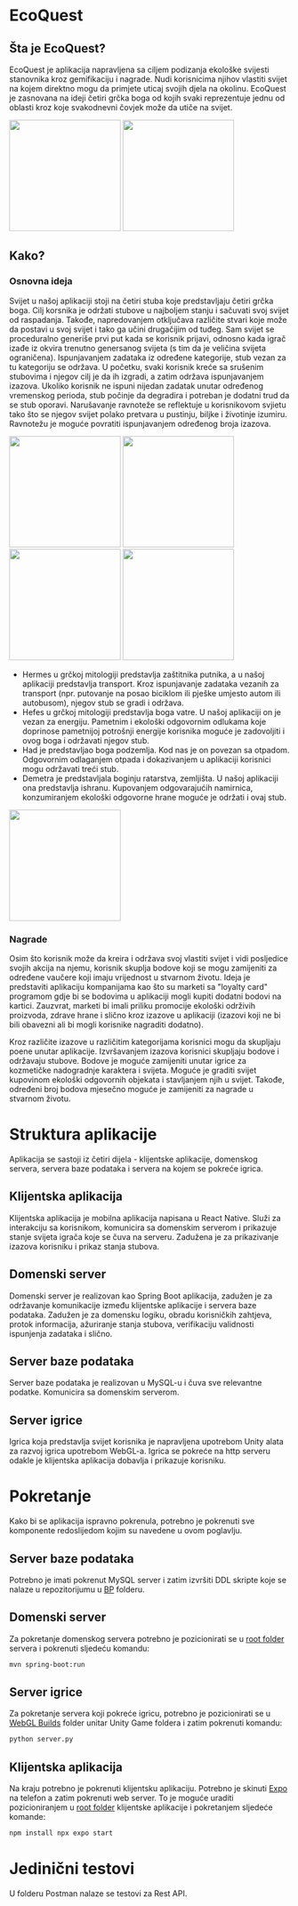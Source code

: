 # EcoQuest

###

## Šta je EcoQuest?
EcoQuest je aplikacija napravljena sa ciljem podizanja ekološke svijesti stanovnika kroz gemifikaciju i nagrade. Nudi korisnicima njihov vlastiti svijet na kojem direktno mogu da primjete uticaj svojih djela na okolinu. EcoQuest je zasnovana na ideji četiri grčka boga od kojih svaki reprezentuje jednu od oblasti kroz koje svakodnevni čovjek može da utiče na svijet.

<img src="https://github.com/Chameleeon/BEST_Hackathon/blob/main/assets/login.jpg" width="200"> <img src="https://github.com/Chameleeon/BEST_Hackathon/blob/main/assets/registracija.jpg" width="200">

## Kako?
### Osnovna ideja
Svijet u našoj aplikaciji stoji na četiri stuba koje predstavljaju četiri grčka boga. Cilj korsnika je održati stubove u najboljem stanju i sačuvati svoj svijet od raspadanja. Takođe, napredovanjem otključava različite stvari koje može da postavi u svoj svijet i tako ga učini drugačijim od tuđeg. Sam svijet se proceduralno generiše prvi put kada se korisnik prijavi, odnosno kada igrač izađe iz okvira trenutno genersanog svijeta (s tim da je veličina svijeta ograničena). Ispunjavanjem zadataka iz određene kategorije, stub vezan za tu kategoriju se održava. U početku, svaki korisnik kreće sa srušenim stubovima i njegov cilj je da ih izgradi, a zatim održava ispunjavanjem izazova. Ukoliko korisnik ne ispuni nijedan zadatak unutar određenog vremenskog perioda, stub počinje da degradira i potreban je dodatni trud da se stub oporavi. Narušavanje ravnoteže se reflektuje u korisnikovom svjietu tako što se njegov svijet polako pretvara u pustinju, biljke i životinje izumiru. Ravnotežu je moguće povratiti ispunjavanjem određenog broja izazova.

<img src="https://github.com/Chameleeon/BEST_Hackathon/blob/main/assets/izazovi.jpg" width="200"> <img src="https://github.com/Chameleeon/BEST_Hackathon/blob/main/assets/setnja.jpg" width="200"> <img src="https://github.com/Chameleeon/BEST_Hackathon/blob/main/assets/transport.jpg" width="200"> <img src="https://github.com/Chameleeon/BEST_Hackathon/blob/main/assets/svijet.png" width="200">

* Hermes u grčkoj mitologiji predstavlja zaštitnika putnika, a u našoj aplikaciji predstavlja transport. Kroz ispunjavanje zadataka vezanih za transport (npr. putovanje na posao biciklom ili pješke umjesto autom ili autobusom), njegov stub se gradi i održava.
* Hefes u grčkoj mitologiji predstavlja boga vatre. U našoj aplikaciji on je vezan za energiju. Pametnim i ekološki odgovornim odlukama koje doprinose pametnijoj potrošnji energije korisnika moguće je zadovoljiti i ovog boga i održavati njegov stub.
* Had je predstavljao boga podzemlja. Kod nas je on povezan sa otpadom. Odgovornim odlaganjem otpada i dokazivanjem u aplikaciji korisnici mogu održavati treći stub.
* Demetra je predstavljala boginju ratarstva, zemljišta. U našoj aplikaciji ona predstavlja ishranu. Kupovanjem odgovarajućih namirnica, konzumiranjem ekološki odgovorne hrane moguće je održati i ovaj stub.
<img src="https://github.com/Chameleeon/BEST_Hackathon/blob/main/assets/stubovi.jpg" width="200">

### Nagrade
Osim što korisnik može da kreira i održava svoj vlastiti svijet i vidi posljedice svojih akcija na njemu, korisnik skuplja bodove koji se mogu zamijeniti za određene vaučere koji imaju vrijednost u stvarnom životu. Ideja je predstaviti aplikaciju kompanijama kao što su marketi sa "loyalty card" programom gdje bi se bodovima u aplikaciji mogli kupiti dodatni bodovi na kartici. Zauzvrat, marketi bi imali priliku promocije ekološki održivih proizvoda, zdrave hrane i slično kroz izazove u aplikaciji (izazovi koji ne bi bili obavezni ali bi mogli korisnike nagraditi dodatno).

Kroz različite izazove u različitim kategorijama korisnici mogu da skupljaju poene unutar aplikacije. Izvršavanjem izazova korisnici skupljaju bodove i održavaju stubove. Bodove je moguće zamijeniti unutar igrice za kozmetičke nadogradnje karaktera i svijeta. Moguće je graditi svijet kupovinom ekološki odgovornih objekata i stavljanjem njih u svijet. Takođe, određeni broj bodova mjesečno moguće je zamijeniti za nagrade u stvarnom životu.

# Struktura aplikacije
Aplikacija se sastoji iz četiri dijela - klijentske aplikacije, domenskog servera, servera baze podataka i servera na kojem se pokreće igrica.

## Klijentska aplikacija
Klijentska aplikacija je mobilna aplikacija napisana u React Native. Služi za interakciju sa korisnikom, komunicira sa domenskim serverom i prikazuje stanje svijeta igrača koje se čuva na serveru. Zadužena je za prikazivanje izazova korisniku i prikaz stanja stubova.

## Domenski server
Domenski server je realizovan kao Spring Boot aplikacija, zadužen je za održavanje komunikacije između klijentske aplikacije i servera baze podataka. Zadužen je za domensku logiku, obradu korisničkih zahtjeva, protok informacija, ažuriranje stanja stubova, verifikaciju validnosti ispunjenja zadataka i slično.

## Server baze podataka
Server baze podataka je realizovan u MySQL-u i čuva sve relevantne podatke. Komunicira sa domenskim serverom.

## Server igrice
Igrica koja predstavlja svijet korisnika je napravljena upotrebom Unity alata za razvoj igrica upotrebom WebGL-a. Igrica se pokreće na http serveru odakle je klijentska aplikacija dobavlja i prikazuje korisniku.


# Pokretanje
Kako bi se aplikacija ispravno pokrenula, potrebno je pokrenuti sve komponente redoslijedom kojim su navedene u ovom poglavlju.

## Server baze podataka
Potrebno je imati pokrenut MySQL server i zatim izvršiti DDL skripte koje se nalaze u repozitorijumu u [BP](https://github.com/Chameleeon/BEST_Hackathon/tree/main/bp) folderu.

## Domenski server
Za pokretanje domenskog servera potrebno je pozicionirati se u [root folder](https://github.com/Chameleeon/BEST_Hackathon/tree/main/server) servera i pokrenuti sljedeću komandu:
```bash
mvn spring-boot:run
```

## Server igrice
Za pokretanje servera koji pokreće igricu, potrebno je pozicionirati se u [WebGL Builds](https://github.com/Chameleeon/BEST_Hackathon/tree/main/Unity%20Game/WebGL%20Builds) folder unitar Unity Game foldera i zatim pokrenuti komandu:
```bash
python server.py
```

## Klijentska aplikacija
Na kraju potrebno je pokrenuti klijentsku aplikaciju. Potrebno je skinuti [Expo](https://expo.dev/go) na telefon a zatim pokrenuti web server. To je moguće uraditi pozicioniranjem u [root folder](https://github.com/Chameleeon/BEST_Hackathon/tree/main/FrontEnd) klijentske aplikacije i pokretanjem sljedeće komande:
```bash
npm install npx expo start
```

# Jedinični testovi
U folderu Postman nalaze se testovi za Rest API.



